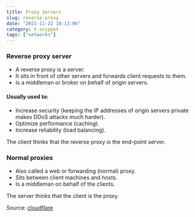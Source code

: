 ```yaml
---
title: Proxy Servers
slug: reverse-proxy
date: "2021-11-22 10:13:06"
category: t.snippet
tags: ["networks"]
---
```


### Reverse proxy server

- A reverse proxy is a server.
- It sits in front of other servers and forwards client requests to them.
- Is a middleman or broker on behalf of origin servers.

#### Usually used to:

- Increase security (keeping the IP addresses of origin servers private makes
  DDoS attacks much harder).
- Optimize performance (caching).
- Increase reliability (load balancing).

The client thinks that the reverse proxy _is_ the end-point server.

### Normal proxies

- Also called a web or forwarding (normal) proxy.
- Sits between client machines and hosts.
- Is a middleman on behalf of the clients.

The server thinks that the client _is_ the proxy.

Source: [cloudflare](https://www.cloudflare.com/learning/cdn/glossary/reverse-proxy/)
